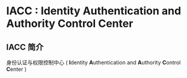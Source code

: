 # IACC : Identity Authentication and Authority Control Center

## IACC 简介
身份认证与权限控制中心 ( **I**dentity **A**uthentication and **A**uthority **C**ontrol **C**enter )
